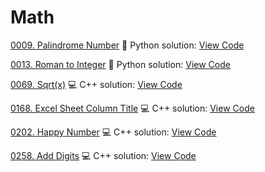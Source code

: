 # Math


[0009. Palindrome Number](https://leetcode.com/problems/palindrome-number/)
🐍 Python solution: [View Code](../Problems/0009.Palindrome-Number/0009.Palindrome-Number.py)

[0013. Roman to Integer](https://leetcode.com/problems/roman-to-integer/)
🐍 Python solution: [View Code](../Problems/0013.Roman-to-Integer/0013.Roman-to-Integer.py)

[0069. Sqrt(x)](https://leetcode.com/problems/sqrt(x)/)
💻 C++ solution: [View Code](../Problems/0069.Sqrt(x)/0069.Sqrt(x).cpp)

[0168. Excel Sheet Column Title](https://leetcode.com/problems/excel-sheet-column-title/)
💻 C++ solution: [View Code](../Problems/0168.Excel-Sheet-Column-Title/0168.Excel-Sheet-Column-Title.cpp)

[0202. Happy Number](https://leetcode.com/problems/happy-number/)
💻 C++ solution: [View Code](../Problems/0202.Happy-Number/0202.Happy-Number.cpp)

[0258. Add Digits](https://leetcode.com/problems/add-digits/)
💻 C++ solution: [View Code](../Problems/0258.Add-Digits/0258.Add-Digits.cpp)
